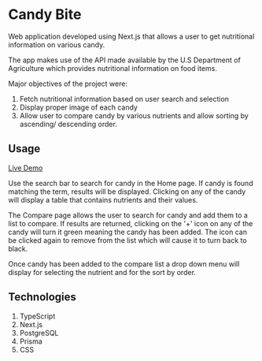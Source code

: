 # Candy Bite
Web application developed using Next.js that allows a user to get nutritional information on various candy.

The app makes use of the API made available by the U.S Department of Agriculture which provides
nutritional information on food items.

Major objectives of the project were:
  1. Fetch nutritional information based on user search and selection
  2. Display proper image of each candy
  3. Allow user to compare candy by various nutrients and allow sorting by ascending/ descending order.

## Usage
[Live Demo](candy-bite.vercel.app)

Use the search bar to search for candy in the Home page. If candy is found matching the term, results will be displayed.
Clicking on any of the candy will display a table that contains nutrients and their values.

The Compare page allows the user to search for candy and add them to a list to compare. If results are returned, clicking
on the '+' icon on any of the candy will turn it green meaning the candy has been added.  The icon can be clicked
again to remove from the list which will cause it to turn back to black.

Once candy has been added to the compare list a drop down menu will display for selecting the nutrient and for the 
sort by order.

## Technologies
  1. TypeScript
  2. Next.js
  3. PostgreSQL
  4. Prisma
  5. CSS
